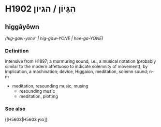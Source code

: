 # H1902 הִגָּיוֹן / הגיון

## higgâyôwn

_(hig-gaw-yone' | hig-gaw-YONE | hee-ɡa-YONE)_

### Definition

intensive from H1897; a murmuring sound, i.e., a musical notation (probably similar to the modern affettuoso to indicate solemnity of movement); by implication, a machination; device, Higgaion, meditation, solemn sound; n-m

- meditation, resounding music, musing
  - resounding music
  - meditation, plotting

### See also

[[H5603|H5603 ספן]]
